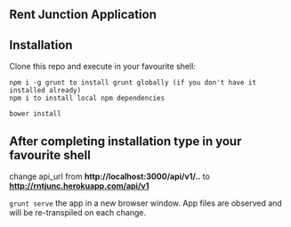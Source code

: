 Rent Junction Application
-------------

Installation
-------------
Clone this repo and execute in your favourite shell:

```
npm i -g grunt to install grunt globally (if you don't have it installed already)
npm i to install local npm dependencies

bower install
```

After completing installation type in your favourite shell
-------------

change api_url from **http://localhost:3000/api/v1/..** to **http://rntjunc.herokuapp.com/api/v1**

```grunt serve``` the app in a new browser window. App files are observed and will be re-transpiled on each change.
